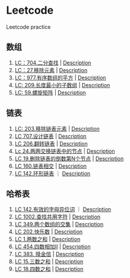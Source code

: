 # Leetcode
Leetcode practice

## 数组
1. [LC：704.二分查找](https://github.com/alstondu/lc/tree/main/704) | [Description](https://leetcode.cn/problems/binary-search/description/)
3. [LC：27.移除元素](https://github.com/alstondu/lc/tree/main/27) | [Description](https://leetcode.cn/problems/remove-element/description/)
4. [LC：977.有序数组的平方](https://github.com/alstondu/lc/tree/main/977) | [Description](https://leetcode.cn/problems/squares-of-a-sorted-array/description/)
5. [LC: 209.长度最小的子数组](https://github.com/alstondu/lc/tree/main/209) | [Description](https://leetcode.cn/problems/minimum-size-subarray-sum/description/)
6. [LC: 59.螺旋矩阵](https://github.com/alstondu/lc/tree/main/59) | [Description](https://leetcode.cn/problems/spiral-matrix-ii/description/)

## 链表
1. [LC: 203.移除链表元素](https://github.com/alstondu/lc/tree/main/203) | [Description](https://leetcode.cn/problems/remove-linked-list-elements/description/)
2. [LC 707.设计链表](https://github.com/alstondu/lc/tree/main/707) | [Description](https://leetcode.cn/problems/design-linked-list/description/)
3. [LC 206.翻转链表](https://github.com/alstondu/lc/tree/main/206) | [Description](https://leetcode.cn/problems/reverse-linked-list/description/)
4. [Lc 24.两两交换链表中的节点](https://github.com/alstondu/lc/tree/main/24) | [Description](https://leetcode.cn/problems/swap-nodes-in-pairs/description/)
5. [LC 19.删除链表的倒数第N个节点](https://github.com/alstondu/lc/tree/main/19) | [Description](https://leetcode.cn/problems/remove-nth-node-from-end-of-list/description/)
6. [LC 160.链表相交](https://github.com/alstondu/lc/tree/main/160) | [Description](https://leetcode.cn/problems/intersection-of-two-linked-lists/description/)
7. [LC 142.环形链表](https://github.com/alstondu/lc/tree/main/142) ｜ [Description](https://leetcode.cn/problems/linked-list-cycle-ii/description/)

## 哈希表
1. [LC 142.有效的字母异位词](https://github.com/alstondu/lc/tree/main/242) ｜ [Description](https://leetcode.cn/problems/valid-anagram/description/)
2. [LC 1002.查找共用字符](https://github.com/alstondu/lc/tree/main/1002) | [Description](https://leetcode.cn/problems/find-common-characters/description/)
3. [LC 349.两个数组的交集](https://github.com/alstondu/lc/tree/main/349) | [Description](https://leetcode.cn/problems/intersection-of-two-arrays/description/)
4. [LC 202.快乐数](https://github.com/alstondu/lc/tree/main/202) | [Description](https://leetcode.cn/problems/happy-number/)
5. [LC 1.两数之和](https://github.com/alstondu/lc/tree/main/1) | [Description](https://leetcode.cn/problems/two-sum/description/)
6. [LC 454.四数相加II](https://github.com/alstondu/lc/tree/main/454) | [Description](https://leetcode.cn/problems/4sum-ii/description/)
7. [LC 383. 赎金信](https://github.com/alstondu/lc/tree/main/383) | [Description](https://leetcode.cn/problems/ransom-note/description/)
8. [LC 15.三数之和](https://github.com/alstondu/lc/tree/main/15) | [Description](https://leetcode.cn/problems/3sum/description/)
9. [LC 18.四数之和](https://github.com/alstondu/lc/tree/main/18) | [Description](https://leetcode.cn/problems/4sum/description/)
